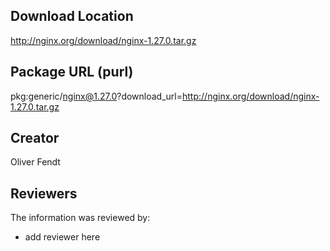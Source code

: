 ## Download Location

http://nginx.org/download/nginx-1.27.0.tar.gz

## Package URL (purl)

pkg:generic/nginx@1.27.0?download_url=http://nginx.org/download/nginx-1.27.0.tar.gz

## Creator

Oliver Fendt

## Reviewers

The information was reviewed by:

* add reviewer here
